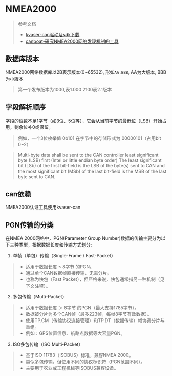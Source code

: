 # NMEA2000

> 参考文档
> - [kvaser-can驱动及sdk下载](https://kvaser.com/single-download/?download_id=47182)
> - [canboat-研究NMEA2000网络发现机制的工具](https://github.com/canboat/canboat/wiki/Using)

## 数据库版本

NMEA2000网络数据库以2B表示版本(0~65532), 形如`AA.BBB`, AA为大版本, BBB为小版本
> 第一个发布版本为1000,表1.000
> 2100表2.1版本

## 字段解析顺序
字段的位数不足1字节（如3位、5位等），它会从当前字节的最低位（LSB）开始占用，剩余位补0或保留。
> 例如，一个3位枚举值 0b101 在字节中的存储形式为 00000101（占用bit 0~2）

> Multi-byte data shall be sent to the CAN controller least significant byte (LSB) first (Intel or little endian byte order)
> The least significant bit (LSb) of the first bit-field is the LSB of the 
byte(s) sent to CAN and the most significant bit (MSb) of the last bit-field is the 
MSB of the last byte sent to CAN.

## can依赖

NMEA2000认证工具使用kvaser-can

## PGN传输的分类

在NMEA 2000网络中，PGN(Parameter Group Number)数据的传输主要分为以下三种类型，根据数据长度和传输方式划分:
1. 单帧（单包）传输（Single-Frame / Fast-Packet）
> * 适用于数据长度 ≤ 8字节 的PGN。
> * 通过单个CAN数据帧直接传输，无需分片。
> * 也称为快包（Fast Packet），但严格来说，快包通常指另一种机制（见下文注释）。
2. 多包传输（Multi-Packet）
> * 适用于数据长度 ＞ 8字节 的PGN（最大支持1785字节）。
> * 数据被分片为多个CAN帧（最多223帧，每帧8字节有效数据）。
> * 使用TP.CM（传输协议连接管理）和TP.DT（数据传输）帧协调分片与重组。
> * 例如：GPS位置信息、航路点数据等大容量PGN。
3. ISO多包传输（ISO Multi-Packet）
> * 基于ISO 11783（ISOBUS）标准，兼容NMEA 2000。
> * 类似多包传输，但使用不同的协议标识符（PGN范围不同）。
> * 主要用于农业或工程机械等ISOBUS兼容设备。